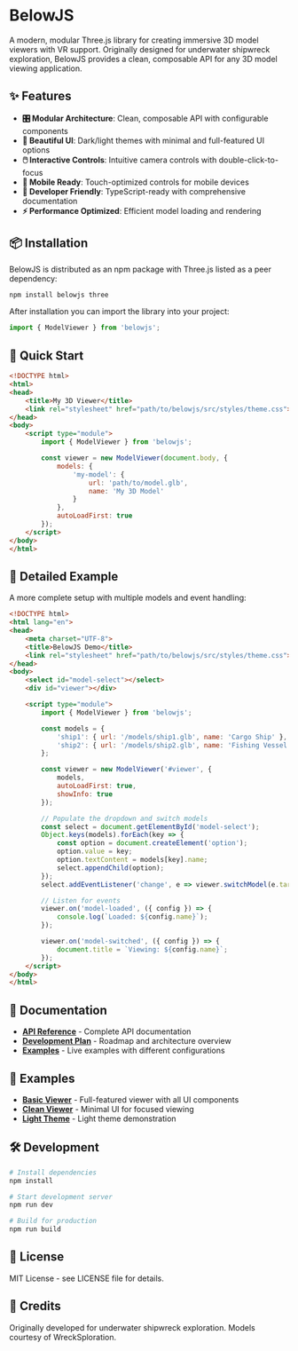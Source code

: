 # BelowJS

A modern, modular Three.js library for creating immersive 3D model viewers with VR support. Originally designed for underwater shipwreck exploration, BelowJS provides a clean, composable API for any 3D model viewing application.

## ✨ Features

- **🎛️ Modular Architecture**: Clean, composable API with configurable components
- **🎨 Beautiful UI**: Dark/light themes with minimal and full-featured UI options
- **🖱️ Interactive Controls**: Intuitive camera controls with double-click-to-focus
- **📱 Mobile Ready**: Touch-optimized controls for mobile devices
- **🔧 Developer Friendly**: TypeScript-ready with comprehensive documentation
- **⚡ Performance Optimized**: Efficient model loading and rendering

## 📦 Installation

BelowJS is distributed as an npm package with Three.js listed as a peer
dependency:

```bash
npm install belowjs three
```

After installation you can import the library into your project:

```javascript
import { ModelViewer } from 'belowjs';
```

## 🚀 Quick Start

```html
<!DOCTYPE html>
<html>
<head>
    <title>My 3D Viewer</title>
    <link rel="stylesheet" href="path/to/belowjs/src/styles/theme.css">
</head>
<body>
    <script type="module">
        import { ModelViewer } from 'belowjs';

        const viewer = new ModelViewer(document.body, {
            models: {
                'my-model': {
                    url: 'path/to/model.glb',
                    name: 'My 3D Model'
                }
            },
            autoLoadFirst: true
        });
    </script>
</body>
</html>
```

## 🌟 Detailed Example

A more complete setup with multiple models and event handling:

```html
<!DOCTYPE html>
<html lang="en">
<head>
    <meta charset="UTF-8">
    <title>BelowJS Demo</title>
    <link rel="stylesheet" href="path/to/belowjs/src/styles/theme.css">
</head>
<body>
    <select id="model-select"></select>
    <div id="viewer"></div>

    <script type="module">
        import { ModelViewer } from 'belowjs';

        const models = {
            'ship1': { url: '/models/ship1.glb', name: 'Cargo Ship' },
            'ship2': { url: '/models/ship2.glb', name: 'Fishing Vessel' }
        };

        const viewer = new ModelViewer('#viewer', {
            models,
            autoLoadFirst: true,
            showInfo: true
        });

        // Populate the dropdown and switch models
        const select = document.getElementById('model-select');
        Object.keys(models).forEach(key => {
            const option = document.createElement('option');
            option.value = key;
            option.textContent = models[key].name;
            select.appendChild(option);
        });
        select.addEventListener('change', e => viewer.switchModel(e.target.value));

        // Listen for events
        viewer.on('model-loaded', ({ config }) => {
            console.log(`Loaded: ${config.name}`);
        });

        viewer.on('model-switched', ({ config }) => {
            document.title = `Viewing: ${config.name}`;
        });
    </script>
</body>
</html>
```

## 📖 Documentation

- **[API Reference](docs/API.md)** - Complete API documentation
- **[Development Plan](BELOWJS_LIBRARY_PLAN.md)** - Roadmap and architecture overview
- **[Examples](examples/)** - Live examples with different configurations

## 🎯 Examples

- **[Basic Viewer](examples/basic-viewer/)** - Full-featured viewer with all UI components
- **[Clean Viewer](examples/clean-viewer/)** - Minimal UI for focused viewing
- **[Light Theme](examples/light-theme/)** - Light theme demonstration

## 🛠️ Development

```bash
# Install dependencies
npm install

# Start development server
npm run dev

# Build for production
npm run build
```

## 📄 License

MIT License - see LICENSE file for details.

## 🙏 Credits

Originally developed for underwater shipwreck exploration. Models courtesy of WreckSploration.

